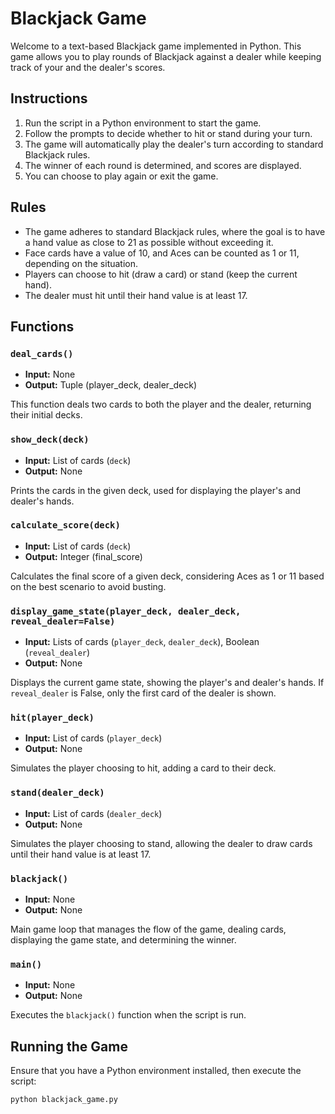 # Blackjack Game

Welcome to a text-based Blackjack game implemented in Python. This game allows you to play rounds of Blackjack against a dealer while keeping track of your and the dealer's scores.

## Instructions

1. Run the script in a Python environment to start the game.
2. Follow the prompts to decide whether to hit or stand during your turn.
3. The game will automatically play the dealer's turn according to standard Blackjack rules.
4. The winner of each round is determined, and scores are displayed.
5. You can choose to play again or exit the game.

## Rules

- The game adheres to standard Blackjack rules, where the goal is to have a hand value as close to 21 as possible without exceeding it.
- Face cards have a value of 10, and Aces can be counted as 1 or 11, depending on the situation.
- Players can choose to hit (draw a card) or stand (keep the current hand).
- The dealer must hit until their hand value is at least 17.

## Functions

### `deal_cards()`

- **Input:** None
- **Output:** Tuple (player_deck, dealer_deck)

This function deals two cards to both the player and the dealer, returning their initial decks.

### `show_deck(deck)`

- **Input:** List of cards (`deck`)
- **Output:** None

Prints the cards in the given deck, used for displaying the player's and dealer's hands.

### `calculate_score(deck)`

- **Input:** List of cards (`deck`)
- **Output:** Integer (final_score)

Calculates the final score of a given deck, considering Aces as 1 or 11 based on the best scenario to avoid busting.

### `display_game_state(player_deck, dealer_deck, reveal_dealer=False)`

- **Input:** Lists of cards (`player_deck`, `dealer_deck`), Boolean (`reveal_dealer`)
- **Output:** None

Displays the current game state, showing the player's and dealer's hands. If `reveal_dealer` is False, only the first card of the dealer is shown.

### `hit(player_deck)`

- **Input:** List of cards (`player_deck`)
- **Output:** None

Simulates the player choosing to hit, adding a card to their deck.

### `stand(dealer_deck)`

- **Input:** List of cards (`dealer_deck`)
- **Output:** None

Simulates the player choosing to stand, allowing the dealer to draw cards until their hand value is at least 17.

### `blackjack()`

- **Input:** None
- **Output:** None

Main game loop that manages the flow of the game, dealing cards, displaying the game state, and determining the winner.

### `main()`

- **Input:** None
- **Output:** None

Executes the `blackjack()` function when the script is run.

## Running the Game

Ensure that you have a Python environment installed, then execute the script:

```bash
python blackjack_game.py
